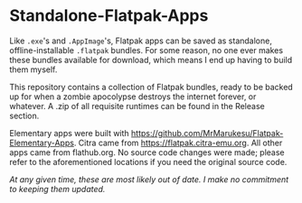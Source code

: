 # Standalone-Flatpak-Apps
Like `.exe`'s and `.AppImage`'s, Flatpak apps can be saved as standalone, offline-installable `.flatpak` bundles. For some reason, no one ever makes these bundles available for download, which means I end up having to build them myself.

This repository contains a collection of Flatpak bundles, ready to be backed up for when a zombie apocolypse destroys the internet forever, or whatever. A .zip of all requisite runtimes can be found in the Release section.

Elementary apps were built with https://github.com/MrMarukesu/Flatpak-Elementary-Apps. Citra came from https://flatpak.citra-emu.org. All other apps came from flathub.org. No source code changes were made; please refer to the aforementioned locations if you need the original source code.

*At any given time, these are most likely out of date. I make no commitment to keeping them updated.*
